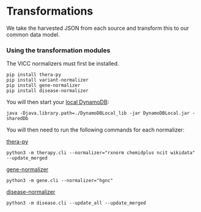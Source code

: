 # Transformations
We take the harvested JSON from each source and transform this to our common data model. 


### Using the transformation modules
The VICC normalizers must first be installed. 

```
pip install thera-py
pip install variant-normalizer
pip install gene-normalizer
pip install disease-normalizer
```

You will then start your [local DynamoDB](https://docs.aws.amazon.com/amazondynamodb/latest/developerguide/DynamoDBLocal.DownloadingAndRunning.html):
```
java -Djava.library.path=./DynamoDBLocal_lib -jar DynamoDBLocal.jar -sharedDb
```


You will then need to run the following commands for each normalizer:

[thera-py](https://github.com/cancervariants/therapy-normalization)

```
python3 -m therapy.cli --normalizer="rxnorm chemidplus ncit wikidata" --update_merged
```

[gene-normalizer](https://github.com/cancervariants/gene-normalization)
```
python3 -m gene.cli --normalizer="hgnc"
```

[disease-normalizer](https://github.com/cancervariants/disease-normalization)
```
python3 -m disease.cli --update_all --update_merged
```